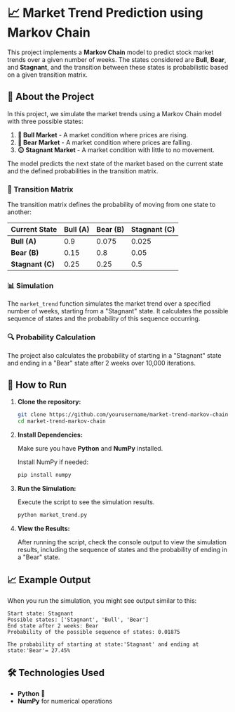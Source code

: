# 📈 Market Trend Prediction using Markov Chain

This project implements a **Markov Chain** model to predict stock market trends over a given number of weeks. The states considered are **Bull**, **Bear**, and **Stagnant**, and the transition between these states is probabilistic based on a given transition matrix.

## 📝 About the Project

In this project, we simulate the market trends using a Markov Chain model with three possible states:

1. **🐂 Bull Market** - A market condition where prices are rising.
2. **🐻 Bear Market** - A market condition where prices are falling.
3. **😐 Stagnant Market** - A market condition with little to no movement.

The model predicts the next state of the market based on the current state and the defined probabilities in the transition matrix.

### 🔄 Transition Matrix

The transition matrix defines the probability of moving from one state to another:

| Current State   | Bull (A) | Bear (B) | Stagnant (C) |
| --------------- | -------- | -------- | ------------- |
| **Bull (A)**    | 0.9      | 0.075    | 0.025         |
| **Bear (B)**    | 0.15     | 0.8      | 0.05          |
| **Stagnant (C)**| 0.25     | 0.25     | 0.5           |

### 📊 Simulation

The `market_trend` function simulates the market trend over a specified number of weeks, starting from a "Stagnant" state. It calculates the possible sequence of states and the probability of this sequence occurring.

### 🔍 Probability Calculation

The project also calculates the probability of starting in a "Stagnant" state and ending in a "Bear" state after 2 weeks over 10,000 iterations.

## 🚀 How to Run

1. **Clone the repository:**
   ```bash
   git clone https://github.com/yourusername/market-trend-markov-chain.git
   cd market-trend-markov-chain
   ```
2. **Install Dependencies:**

   Make sure you have **Python** and **NumPy** installed.

   Install NumPy if needed:

   ```bash
   pip install numpy
   ```
3. **Run the Simulation:**

   Execute the script to see the simulation results.

   ```bash
   python market_trend.py
   ```
4. **View the Results:**

   After running the script, check the console output to view the simulation results, including the sequence of states and the probability of ending in a "Bear" state.

## 📈 Example Output

When you run the simulation, you might see output similar to this:

```plaintext
Start state: Stagnant
Possible states: ['Stagnant', 'Bull', 'Bear']
End state after 2 weeks: Bear
Probability of the possible sequence of states: 0.01875

The probability of starting at state:'Stagnant' and ending at state:'Bear'= 27.45%
```
## 🛠️ Technologies Used

- **Python** 🐍
- **NumPy** for numerical operations
